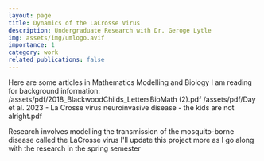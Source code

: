 ```yaml
---
layout: page
title: Dynamics of the LaCrosse Virus
description: Undergraduate Research with Dr. Geroge Lytle
img: assets/img/umlogo.avif
importance: 1
category: work
related_publications: false
---
```


Here are some articles in Mathematics Modelling and Biology I am reading for background information:
/assets/pdf/2018_BlackwoodChilds_LettersBioMath (2).pdf
/assets/pdf/Day et al. 2023 - La Crosse virus neuroinvasive disease - the kids are not alright.pdf


Research involves modelling the transmission of the mosquito-borne disease called the LaCrosse virus
I'll update this project more as I go along with the research in the spring semester


